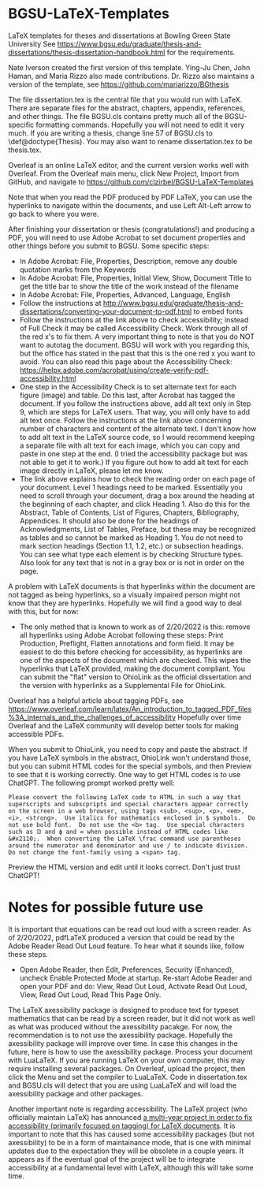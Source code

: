 # BGSU-LaTeX-Templates
LaTeX templates for theses and dissertations at Bowling Green State University
See https://www.bgsu.edu/graduate/thesis-and-dissertations/thesis-dissertation-handbook.html for the requirements.

Nate Iverson created the first version of this template.  Ying-Ju Chen, John Haman, and Maria Rizzo also made contributions.  Dr. Rizzo also maintains a version of the template, see https://github.com/mariarizzo/BGthesis

The file dissertation.tex is the central file that you would run with LaTeX.
There are separate files for the abstract, chapters, appendix, references, and other things.
The file BGSU.cls contains pretty much all of the BGSU-specific formatting commands.
Hopefully you will not need to edit it very much.
If you are writing a thesis, change line 57 of BGSU.cls to \def\@doctype{Thesis}.
You may also want to rename dissertation.tex to be thesis.tex.

Overleaf is an online LaTeX editor, and the current version works well with Overleaf.
From the Overleaf main menu, click New Project, Import from GitHub, and navigate to https://github.com/clzirbel/BGSU-LaTeX-Templates

Note that when you read the PDF produced by PDF LaTeX, you can use the hyperlinks to navigate within the documents, and use Left Alt-Left arrow to go back to where you were.

After finishing your dissertation or thesis (congratulations!) and producing a PDF, you will need to use Adobe Acrobat to set document properties and other things before you submit to BGSU.
Some specific steps:

* In Adobe Acrobat: File, Properties, Description, remove any double quotation marks from the Keywords
* In Adobe Acrobat: File, Properties, Initial View, Show, Document Title to get the title bar to show the title of the work instead of the filename
* In Adobe Acrobat: File, Properties, Advanced, Language, English
* Follow the instructions at http://www.bgsu.edu/graduate/thesis-and-dissertations/converting-your-document-to-pdf.html to embed fonts
* Follow the instructions at the link above to check accessibility; instead of Full Check it may be called Accessibility Check.  Work through all of the red x's to fix them. A very important thing to note is that you do NOT want to autotag the document. BGSU will work with you regarding this, but the office has stated in the past that this is the one red x you want to avoid.
You can also read this page about the Accessibility Check: https://helpx.adobe.com/acrobat/using/create-verify-pdf-accessibility.html
* One step in the Accessibility Check is to set alternate text for each figure (image) and table.
Do this last, after Acrobat has tagged the document.
If you follow the instructions above, add alt text only in Step 9, which are steps for LaTeX users.
That way, you will only have to add alt text once.
Follow the instructions at the link above concerning number of characters and content of the alternate text.
I don't know how to add alt text in the LaTeX source code, so I would recommend keeping a separate file with alt text for each image, which you can copy and paste in one step at the end.
(I tried the accessibility package but was not able to get it to work.)
If you figure out how to add alt text for each image directly in LaTeX, please let me know.
* The link above explains how to check the reading order on each page of your document.
Level 1 headings need to be marked.
Essentially you need to scroll through your document, drag a box around the heading at the beginning of each chapter, and click Heading 1.
Also do this for the Abstract, Table of Contents, List of Figures, Chapters, Bibliography, Appendices.
It should also be done for the headings of Acknowledgments, List of Tables, Preface, but these may be recognized as tables and so cannot be marked as Heading 1.
You do not need to mark section headings (Section 1.1, 1.2, etc.) or subsection headings.
You can see what type each element is by checking Structure types.
Also look for any text that is not in a gray box or is not in order on the page.

A problem with LaTeX documents is that hyperlinks within the document are not tagged as being hyperlinks, so a visually impaired person might not know that they are hyperlinks.
Hopefully we will find a good way to deal with this, but for now:

* The only method that is known to work as of 2/20/2022 is this:  remove all hyperlinks using Adobe Acrobat following these steps: Print Production, Preflight, Flatten annotations and form field. It may be easiest to do this before checking for accessibility, as hyperlinks are one of the aspects of the document which are checked.
This wipes the hyperlinks that LaTeX provided, making the document compliant.
You can submit the "flat" version to OhioLink as the official dissertation and the version with hyperlinks as a Supplemental File for OhioLink.

Overleaf has a helpful article about tagging PDFs, see https://www.overleaf.com/learn/latex/An_introduction_to_tagged_PDF_files%3A_internals_and_the_challenges_of_accessibility
Hopefully over time Overleaf and the LaTeX community will develop better tools for making accessible PDFs.

When you submit to OhioLink, you need to copy and paste the abstract.  If you have LaTeX symbols in the abstract, OhioLink won't understand those, but you can submit HTML codes for the special symbols, and then Preview to see that it is working correctly.  One way to get HTML codes is to use ChatGPT.  The following prompt worked pretty well:

```
Please convert the following LaTeX code to HTML in such a way that superscripts and subscpripts and special characters appear correctly on the screen in a web browser, using tags <sub>, <sup>, <p>, <em>, <i>, <strong>.  Use italics for mathematics enclosed in $ symbols.  Do not use bold font.  Do not use the <b> tag.  Use special characters such as 𝔻 and ϕ and ∞ when possible instead of HTML codes like &#x2110;.  When converting the LaTeX \frac command use parentheses around the numerator and denominator and use / to indicate division.  Do not change the font-family using a <span> tag.
```

Preview the HTML version and edit until it looks correct.  Don't just trust ChatGPT!

# Notes for possible future use

It is important that equations can be read out loud with a screen reader.
As of 2/20/2022, pdfLaTeX produced a version that could be read by the Adobe Reader Read Out Loud feature.
To hear what it sounds like, follow these steps.

* Open Adobe Reader, then Edit, Preferences, Security (Enhanced), uncheck Enable Protected Mode at startup.
Re-start Adobe Reader and open your PDF and do:  View, Read Out Loud, Activate Read Out Loud, View, Read Out Loud, Read This Page Only.

The LaTeX axessibility package is designed to produce text for typeset mathematics that can be read by a screen reader, but it did not work as well as what was produced without the axessibility pacakge.
For now, the recommendation is to not use the axessibility package.
Hopefully the axessibility package will improve over time.
In case this changes in the future, here is how to use the axessibility package.
Process your document with LuaLaTeX.
If you are running LaTeX on your own computer, this may require installing several packages.
On Overleaf, upload the project, then click the Menu and set the compiler to LuaLaTeX.
Code in dissertation.tex and BGSU.cls will detect that you are using LuaLaTeX and will load the axessibility package and other packages.

Another important note is regarding accessibility. The LaTeX project (who officially maintain LaTeX) has announced [a multi-year project in order to fix accessibility (primarily focused on tagging) for LaTeX documents](https://www.latex-project.org/publications/indexbytopic/pdf/). It is important to note that this has caused some accessibility packages (but not axessibility) to be in a form of maintainance mode, that is one with minimal updates due to the expectation they will be obsolete in a couple years. It appears as if the eventual goal of the project will be to integrate accessibility at a fundamental level with LaTeX, although this will take some time.
